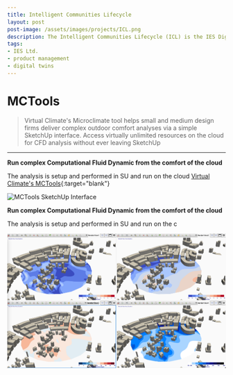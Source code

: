 ```yaml
---
title: Intelligent Communities Lifecycle
layout: post
post-image: /assets/images/projects/ICL.png
description: The Intelligent Communities Lifecycle (ICL) is the IES Digital Twin offering 
tags:
- IES Ltd.
- product management
- digital twins
---
```


# MCTools
>Virtual Climate's Microclimate tool helps small and medium design firms deliver complex outdoor comfort analyses via a simple SketchUp interface. Access virtually unlimited resources on the cloud for CFD analysis without ever leaving SketchUp

---
**Run complex Computational Fluid Dynamic from the comfort of the cloud**<br>

The analysis is setup and performed in SU and run on the cloud
[Virtual Climate's MCTools](https://www.virtual-climate.com){:target="blank"}

![MCTools SketchUp Interface](/assets/images/projects/virtual-climate-01.png)


**Run complex Computational Fluid Dynamic from the comfort of the cloud**<br>

The analysis is setup and performed in SU and run on the c

![CFD analsyis](/assets/images/projects/virtual-climate-02.png)
